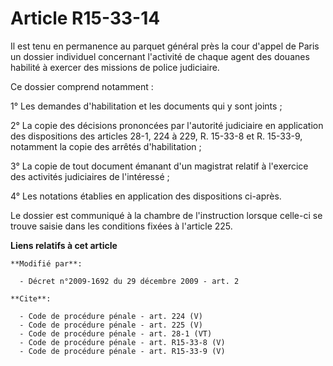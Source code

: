 # Article R15-33-14

Il est tenu en permanence au parquet général près la cour d'appel de Paris un dossier individuel concernant l'activité de
chaque agent des douanes habilité à exercer des missions de police judiciaire. 

Ce dossier comprend notamment : 

1° Les demandes d'habilitation et les documents qui y sont joints ; 

2° La copie des décisions prononcées par l'autorité judiciaire en application des dispositions des articles 28-1, 224 à 229,
R. 15-33-8 et R. 15-33-9, notamment la copie des arrêtés d'habilitation ; 

3° La copie de tout document émanant d'un magistrat relatif à l'exercice des activités judiciaires de l'intéressé ; 

4° Les notations établies en application des dispositions ci-après. 

Le dossier est communiqué à la chambre de l'instruction lorsque celle-ci se trouve saisie dans les conditions fixées à
l'article 225.

**Liens relatifs à cet article**

	**Modifié par**:

	  - Décret n°2009-1692 du 29 décembre 2009 - art. 2

	**Cite**:

	  - Code de procédure pénale - art. 224 (V)
	  - Code de procédure pénale - art. 225 (V)
	  - Code de procédure pénale - art. 28-1 (VT)
	  - Code de procédure pénale - art. R15-33-8 (V)
	  - Code de procédure pénale - art. R15-33-9 (V)
